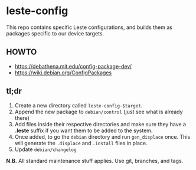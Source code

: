 leste-config
============

This repo contains specific Leste configurations, and builds them as
packages specific to our device targets.


HOWTO
-----

* https://debathena.mit.edu/config-package-dev/
* https://wiki.debian.org/ConfigPackages


tl;dr
-----

1. Create a new directory called `leste-config-$target`.
2. Append the new package to `debian/control` (just see what is already
   there)
3. Add files inside their respective directories and make sure they have
   a **.leste** suffix if you want them to be added to the system.
4. Once added, to go the `debian` directory and run `gen_displace` once.
   This will generate the `.displace` and `.install` files in place.
5. Update `debian/changelog`

**N.B.** All standard maintenance stuff applies. Use git, branches, and
tags.
